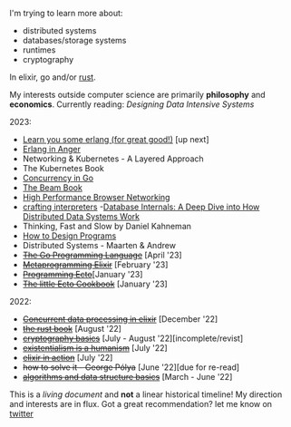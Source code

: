 I'm trying to learn more about:

- distributed systems
- databases/storage systems
- runtimes
- cryptography

In elixir, go and/or [rust](https://www.rust-lang.org/).

My interests outside computer science are primarily **philosophy** and **economics**.
Currently reading:  _Designing Data Intensive Systems_

2023:

- [Learn you some erlang (for great good!)](https://learnyousomeerlang.com/content) [up next]
- [Erlang in Anger](https://www.erlang-in-anger.com/)
- Networking & Kubernetes - A Layered Approach
- The Kubernetes Book
- [Concurrency in Go](https://www.oreilly.com/library/view/concurrency-in-go/9781491941294/)
- [The Beam Book](https://github.com/happi/theBeamBook)
- [High Performance Browser Networking](https://hpbn.co/)
- [crafting interpreters](https://craftinginterpreters.com/)
-[Database Internals: A Deep Dive into How Distributed Data Systems Work](https://www.databass.dev/)
- Thinking, Fast and Slow by Daniel Kahneman
- [How to Design Programs](https://htdp.org/)
- Distributed Systems - Maarten & Andrew
- ~~[The Go Programming Language](https://www.gopl.io/)~~ [April '23]
- ~~[Metaprogramming Elixir](https://pragprog.com/titles/cmelixir/metaprogramming-elixir/)~~ [February '23]
- ~~[Programming Ecto](https://pragprog.com/titles/wmecto/programming-ecto/)~~[January '23]
- ~~[The little Ecto Cookbook](https://dashbit.co/ebooks/the-little-ecto-cookbook)~~ [January '23]

2022:

- ~~[Concurrent data processing in elixir](https://pragprog.com/titles/sgdpelixir/concurrent-data-processing-in-elixir/)~~ [December '22]
- ~~[the rust book](https://github.com/hailelagi/rustacea)~~ [August '22]
- ~~[cryptography basics](https://github.com/hailelagi/matasano)~~ [July - August '22][incomplete/revist]
- ~~[existentialism is a humanism](https://www.goodreads.com/book/show/51985.Existentialism_is_a_Humanism)~~ [July '22]
- ~~[elixir in action](https://www.notion.so/Elixir-in-Action-Book-review-27ff4cbe67f140a688637e1422f11641)~~ [July '22]
- ~~how to solve it - George Pólya~~ [June '22][due for re-read]
- ~~[algorithms and data structure basics](https://runestone.academy/ns/books/published/pythonds/index.html)~~ [March - June '22]

This is a _living document_ and **not** a linear historical timeline! My direction and interests are in flux. Got a great recommendation? let me know on [twitter](https://www.twitter.com/haile_lagi)

